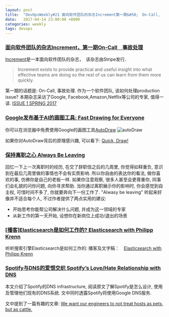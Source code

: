 ```yaml
---
layout: post
title:  "DevOpsWeekly#21 面向软件团队的杂志Increment第一期&#58;　On-Call,　 保持离职之心, 谷歌发布基于AI的画图工具, Elasticsearch是如何工作的? Spotify与DNS的爱恨交织"
date:   2017-04-14 23:00:00 +0800
categories: weekly
tags: devops
---
```



### [**面向软件团队的杂志Increment，第一期On-Call　事故处理**](https://increment.com/?utm_source=ninjadevops)

  [Increment](https://increment.com/?utm_source=ninjadevops)是一本面向软件团队的杂志，　该杂志由Stripe发行．　
  > Increment exists to provide practical and useful insight into what effective teams are doing so the rest of us can learn from them more quickly.

  第一期的话题是: On-Call, 事故处理.  作为一个软件团队, 该如何处理production issue? 本期杂志采访了Google, Facebook,Amazon,Netflix等公司的专家, 值得一读. [ISSUE 1 SPRING 2017](https://increment.com/?utm_source=ninjadevops)


### [**Google发布基于AI的画图工具: Fast Drawing for Everyone**](https://www.blog.google/topics/machine-learning/fast-drawing-everyone/?utm_source=ninjadevops)

  你可以在浏览器中免费使用Google的画图工具[AutoDraw](https://www.autodraw.com/?utm_source=ninjadevops)
![autoDraw](https://storage.googleapis.com/gweb-uniblog-publish-prod/original_images/AutoDraw_1.gif)

  如果你对AutoDraw背后的原理感兴趣, 可以看下: [Quick, Draw!](https://quickdraw.withgoogle.com/?utm_source=ninjadevops)


### [**保持离职之心 Always Be Leaving**](http://www.daedtech.com/always-be-leaving/?utm_source=ninjadevops)
  
  回忆一下上一次离职时的经历, 在交了辞职信之后的几周里, 你觉得如释重负, 意识到在最后几周里做的事情也不会有实质影响. 所以你自由的表达你的看法, 做你喜欢的事, 仿佛你是自己的老板一样. 如果你注意观察, 很多人甚至会更尊重你, 同事们会礼貌的问你问题, 向你寻求帮助. 当你通过离职展示你的影响时, 你会感觉到自主权, 可惜时间不多了, 你就要奔向下一份工作了. 
  "Alwasy be leaving" 听起来好像并不适合每个人, 不过作者提供了两点实用的建议:

  - 开始思考你能帮公司解决什么问题, 并成为这一领域的专家
  - 从新工作的第一天开始, 设想你在新岗位上成功/退出的场景


### [[播客]**Elasticsearch是如何工作的? Elasticsearch with Philipp Krenn**](https://softwareengineeringdaily.com/2017/04/12/elasticsearch-with-philipp-krenn/?utm_source=ninjadevops)

  听听搜索引擎Elasticsearch是如何工作的: 播客及文字稿：　[Elasticsearch with Philipp Krenn](https://softwareengineeringdaily.com/2017/04/12/elasticsearch-with-philipp-krenn/?utm_source=ninjadevops)


### [**Spotify与DNS的爱恨交织 Spotify’s Love/Hate Relationship with DNS**](https://labs.spotify.com/2017/03/31/spotifys-lovehate-relationship-with-dns/?utm_source=ninjadevops)
  本文介绍了Spotify的DNS infrastructure, 阅读原文了解Spotify是怎么设计, 使用及管理他们现有的DNS系统. 文中同时透露Spotify将使用Google DNS服务.

  文中提到了一篇有趣的文章:  [We want our engineers to not treat hosts as pets, but as cattle.](https://web.archive.org/web/20140122195940/http://www.pistoncloud.com/2013/04/announcing-enterprise-openstack-version-2/)
